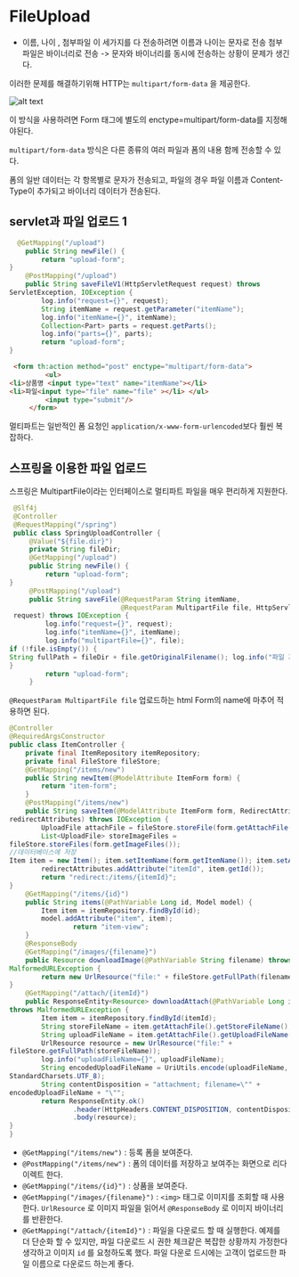 # FileUpload

- 이름, 나이 , 첨부파일 이 세가지를 다 전송하려면 이름과 나이는 문자로 전송
첨부 파일은 바이너리로 전송 -> 문자와 바이너리를 동시에 전송하는 상황이 문제가 생긴다.

이러한 문제를 해결하기위해 HTTP는 `multipart/form-data` 을 제공한다.

![alt text](image-8.png)

이 방식을 사용하려면 Form 태그에 별도의 enctype=multipart/form-data를 지정해야된다.

`multipart/form-data` 방식은 다른 종류의 여러 파일과 폼의 내용 함께 전송할 수 있다. 

폼의 일반 데이터는 각 항목별로 문자가 전송되고, 파일의 경우 파일 이름과 Content-Type이 추가되고 바이너리 데이터가 전송된다.

## servlet과 파일 업로드 1

~~~java
  @GetMapping("/upload")
    public String newFile() {
        return "upload-form";
}
    @PostMapping("/upload")
    public String saveFileV1(HttpServletRequest request) throws
ServletException, IOException {
        log.info("request={}", request);
        String itemName = request.getParameter("itemName");
        log.info("itemName={}", itemName);
        Collection<Part> parts = request.getParts();
        log.info("parts={}", parts);
        return "upload-form";
}
~~~

~~~html
 <form th:action method="post" enctype="multipart/form-data">
         <ul>
<li>상품명 <input type="text" name="itemName"></li>
<li>파일<input type="file" name="file" ></li> </ul>
         <input type="submit"/>
     </form>
~~~

멀티파트는 일반적인 폼 요청인 `application/x-www-form-urlencoded`보다 훨씬 복잡하다.

## 스프링을 이용한 파일 업로드

스프링은 MultipartFile이라는 인터페이스로 멀티파트 파일을 매우 편리하게 지원한다.

~~~java
 @Slf4j
 @Controller
 @RequestMapping("/spring")
 public class SpringUploadController {
     @Value("${file.dir}")
     private String fileDir;
     @GetMapping("/upload")
     public String newFile() {
         return "upload-form";
}
     @PostMapping("/upload")
     public String saveFile(@RequestParam String itemName,
                            @RequestParam MultipartFile file, HttpServletRequest
 request) throws IOException {
         log.info("request={}", request);
         log.info("itemName={}", itemName);
         log.info("multipartFile={}", file);
if (!file.isEmpty()) {
String fullPath = fileDir + file.getOriginalFilename(); log.info("파일 저장 fullPath={}", fullPath); file.transferTo(new File(fullPath));
}
         return "upload-form";
     }
~~~

`@RequestParam MultipartFile file` 업로드하는 html Form의 name에 마추어 적용하면 된다.

~~~java
@Controller
@RequiredArgsConstructor
public class ItemController {
    private final ItemRepository itemRepository;
    private final FileStore fileStore;
    @GetMapping("/items/new")
    public String newItem(@ModelAttribute ItemForm form) {
        return "item-form";
    }
    @PostMapping("/items/new")
    public String saveItem(@ModelAttribute ItemForm form, RedirectAttributes
redirectAttributes) throws IOException {
        UploadFile attachFile = fileStore.storeFile(form.getAttachFile());
        List<UploadFile> storeImageFiles =
fileStore.storeFiles(form.getImageFiles());
//데이터베이스에 저장
Item item = new Item(); item.setItemName(form.getItemName()); item.setAttachFile(attachFile); item.setImageFiles(storeImageFiles); itemRepository.save(item);
        redirectAttributes.addAttribute("itemId", item.getId());
        return "redirect:/items/{itemId}";
}
    @GetMapping("/items/{id}")
    public String items(@PathVariable Long id, Model model) {
        Item item = itemRepository.findById(id);
        model.addAttribute("item", item);
                return "item-view";
    }
    @ResponseBody
    @GetMapping("/images/{filename}")
    public Resource downloadImage(@PathVariable String filename) throws
MalformedURLException {
        return new UrlResource("file:" + fileStore.getFullPath(filename));
}
    @GetMapping("/attach/{itemId}")
    public ResponseEntity<Resource> downloadAttach(@PathVariable Long itemId)
throws MalformedURLException {
        Item item = itemRepository.findById(itemId);
        String storeFileName = item.getAttachFile().getStoreFileName();
        String uploadFileName = item.getAttachFile().getUploadFileName();
        UrlResource resource = new UrlResource("file:" +
fileStore.getFullPath(storeFileName));
        log.info("uploadFileName={}", uploadFileName);
        String encodedUploadFileName = UriUtils.encode(uploadFileName,
StandardCharsets.UTF_8);
        String contentDisposition = "attachment; filename=\"" +
encodedUploadFileName + "\"";
        return ResponseEntity.ok()
                .header(HttpHeaders.CONTENT_DISPOSITION, contentDisposition)
                .body(resource);
}
}
~~~

* `@GetMapping("/items/new")` : 등록 폼을 보여준다.
* `@PostMapping("/items/new")` : 폼의 데이터를 저장하고 보여주는 화면으로 리다이렉트 한다. 
* `@GetMapping("/items/{id}")` : 상품을 보여준다.
* `@GetMapping("/images/{filename}")` : `<img>` 태그로 이미지를 조회할 때 사용한다. `UrlResource` 로 이미지 파일을 읽어서 `@ResponseBody` 로 이미지 바이너리를 반환한다. 
* `@GetMapping("/attach/{itemId}")` : 파일을 다운로드 할 때 실행한다. 예제를 더 단순화 할 수 있지만,
파일 다운로드 시 권한 체크같은 복잡한 상황까지 가정한다 생각하고 이미지 `id` 를 요청하도록 했다. 파일 다운로 드시에는 고객이 업로드한 파일 이름으로 다운로드 하는게 좋다.
